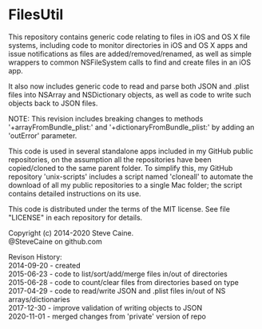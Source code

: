 FilesUtil
=========

This repository contains generic code relating to files in iOS and OS X file systems, including code to monitor directories in iOS and OS X apps and issue notifications as files are added/removed/renamed, as well as simple wrappers to common NSFileSystem calls to find and create files in an iOS app. 

It also now includes generic code to read and parse both JSON and .plist files into NSArray and NSDictionary objects, as well as code to write such objects back to JSON files. 

NOTE: This revision includes breaking changes to methods '+arrayFromBundle_plist:' and '+dictionaryFromBundle_plist:' by adding an 'outError' parameter.

This code is used in several standalone apps included in my GitHub public repositories, on the assumption all the repositories have been copied/cloned to the same parent folder. To simplify this, my GitHub repository 'unix-scripts' includes a script named 'cloneall' to automate the download of all my public repositories to a single Mac folder; the script contains detailed instructions on its use. 

This code is distributed under the terms of the MIT license. See file "LICENSE" in each repository for details.

Copyright (c) 2014-2020 Steve Caine. <br>
@SteveCaine on github.com

Revison History:<br>
2014-09-20 - created<br>
2015-06-23 - code to list/sort/add/merge files in/out of directories<br>
2015-06-28 - code to count/clear files from directories based on type<br>
2017-04-29 - code to read/write JSON and .plist files in/out of NS arrays/dictionaries<br>
2017-12-30 - improve validation of writing objects to JSON<br>
2020-11-01 - merged changes from 'private' version of repo<br>
